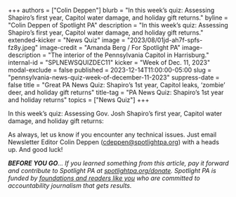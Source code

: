 +++
authors = ["Colin Deppen"]
blurb = "In this week’s quiz: Assessing Shapiro’s first year, Capitol water damage, and holiday gift returns."
byline = "Colin Deppen of Spotlight PA"
description = "In this week’s quiz: Assessing Shapiro’s first year, Capitol water damage, and holiday gift returns."
extended-kicker = "News Quiz"
image = "2023/08/01jd-ah7f-spfs-fz8y.jpeg"
image-credit = "Amanda Berg / For Spotlight PA"
image-description = "The interior of the Pennsylvania Capitol in Harrisburg."
internal-id = "SPLNEWSQUIZDEC11"
kicker = "Week of Dec. 11, 2023"
modal-exclude = false
published = 2023-12-14T11:00:00-05:00
slug = "pennsylvania-news-quiz-week-of-december-11-2023"
suppress-date = false
title = "Great PA News Quiz: Shapiro’s 1st year, Capitol leaks, ‘zombie’ deer, and holiday gift returns"
title-tag = "PA News Quiz: Shapiro’s 1st year and holiday returns"
topics = ["News Quiz"]
+++

In this week’s quiz: Assessing Gov. Josh Shapiro’s first year, Capitol water damage, and holiday gift returns:

<div data-tf-live="01HHJEMGHBAFBKGM73JEXWD1E7"></div><script src="//embed.typeform.com/next/embed.js"></script>

As always, let us know if you encounter any technical issues. Just email Newsletter Editor Colin Deppen (cdeppen@spotlightpa.org) with a heads up. And good luck!

<strong><em>BEFORE YOU GO</em></strong><em>… If you learned something from this article, pay it forward and contribute to Spotlight PA at </em><a href="https://www.spotlightpa.org/donate"><em>spotlightpa.org/donate</em></a><em>. Spotlight PA is funded by </em><a href="https://www.spotlightpa.org/support"><em>foundations and readers like you</em></a><em> who are committed to accountability journalism that gets results.</em>

